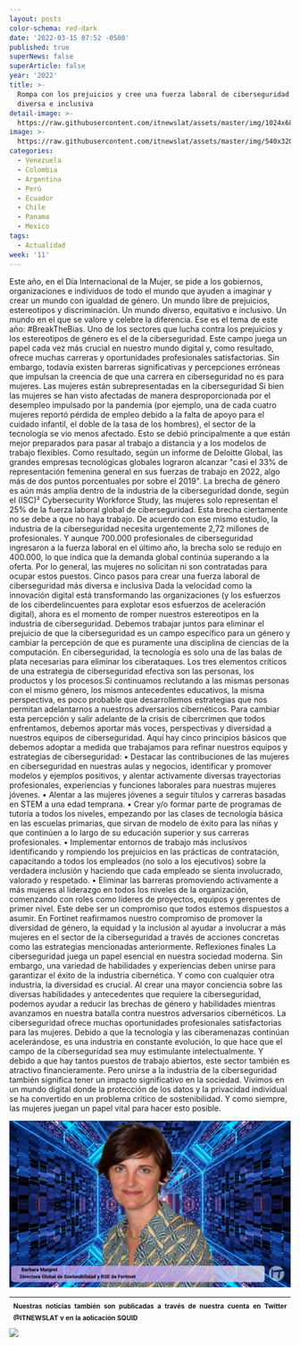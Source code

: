 ```yaml
---
layout: posts
color-schema: red-dark
date: '2022-03-15 07:52 -0500'
published: true
superNews: false
superArticle: false
year: '2022'
title: >-
  Rompa con los prejuicios y cree una fuerza laboral de ciberseguridad más
  diversa e inclusiva
detail-image: >-
  https://raw.githubusercontent.com/itnewslat/assets/master/img/1024x680/Barbara-Maigret-g.jpg
image: >-
  https://raw.githubusercontent.com/itnewslat/assets/master/img/540x320/Barbara-Maigret-p.jpg
categories:
  - Venezuela
  - Colombia
  - Argentina
  - Perú
  - Ecuador
  - Chile
  - Panama
  - Mexico
tags:
  - Actualidad
week: '11'
---
```

Este año, en el Día Internacional de la Mujer, se pide a los gobiernos, organizaciones e individuos de todo el mundo que ayuden a imaginar y crear un mundo con igualdad de género. Un mundo libre de prejuicios, estereotipos y discriminación. Un mundo diverso, equitativo e inclusivo. Un mundo en el que se valore y celebre la diferencia. Ese es el tema de este año: #BreakTheBias.
Uno de los sectores que lucha contra los prejuicios y los estereotipos de género es el de la ciberseguridad. Este campo juega un papel cada vez más crucial en nuestro mundo digital y, como resultado, ofrece muchas carreras y oportunidades profesionales satisfactorias. Sin embargo, todavía existen barreras significativas y percepciones erróneas que impulsan la creencia de que una carrera en ciberseguridad no es para mujeres.
Las mujeres están subrepresentadas en la ciberseguridad
Si bien las mujeres se han visto afectadas de manera desproporcionada por el desempleo impulsado por la pandemia (por ejemplo, una de cada cuatro mujeres reportó pérdida de empleo debido a la falta de apoyo para el cuidado infantil, el doble de la tasa de los hombres), el sector de la tecnología se vio menos afectado. Esto se debió principalmente a que están mejor preparados para pasar al trabajo a distancia y a los modelos de trabajo flexibles. Como resultado, según un informe de Deloitte Global, las grandes empresas tecnológicas globales lograron alcanzar "casi el 33% de representación femenina general en sus fuerzas de trabajo en 2022, algo más de dos puntos porcentuales por sobre el 2019".
La brecha de género es aún más amplia dentro de la industria de la ciberseguridad donde, según el (ISC)² Cybersecurity Workforce Study, las mujeres solo representan el 25% de la fuerza laboral global de ciberseguridad. Esta brecha ciertamente no se debe a que no haya trabajo. De acuerdo con ese mismo estudio, la industria de la ciberseguridad necesita urgentemente 2,72 millones de profesionales. Y aunque 700.000 profesionales de ciberseguridad ingresaron a la fuerza laboral en el último año, la brecha solo se redujo en 400.000, lo que indica que la demanda global continúa superando a la oferta. Por lo general, las mujeres no solicitan ni son contratadas para ocupar estos puestos.
Cinco pasos para crear una fuerza laboral de ciberseguridad más diversa e inclusiva
Dada la velocidad como la innovación digital está transformando las organizaciones (y los esfuerzos de los ciberdelincuentes para explotar esos esfuerzos de aceleración digital), ahora es el momento de romper nuestros estereotipos en la industria de ciberseguridad. Debemos trabajar juntos para eliminar el prejuicio de que la ciberseguridad es un campo específico para un género y cambiar la percepción de que es puramente una disciplina de ciencias de la computación. En ciberseguridad, la tecnología es solo una de las balas de plata necesarias para eliminar los ciberataques. Los tres elementos críticos de una estrategia de ciberseguridad efectiva son las personas, los productos y los procesos.Si continuamos reclutando a las mismas personas con el mismo género, los mismos antecedentes educativos, la misma perspectiva, es poco probable que desarrollemos estrategias que nos permitan adelantarnos a nuestros adversarios cibernéticos. 
Para cambiar esta percepción y salir adelante de la crisis de cibercrimen que todos enfrentamos, debemos aportar más voces, perspectivas y diversidad a nuestros equipos de ciberseguridad. Aquí hay cinco principios básicos que debemos adoptar a medida que trabajamos para refinar nuestros equipos y estrategias de ciberseguridad:
•	Destacar las contribuciones de las mujeres en ciberseguridad en nuestras aulas y negocios, identificar y promover modelos y ejemplos positivos, y alentar activamente diversas trayectorias profesionales, experiencias y funciones laborales para nuestras mujeres jóvenes.
•	Alentar a las mujeres jóvenes a seguir títulos y carreras basadas en STEM a una edad temprana.
•	Crear y/o formar parte de programas de tutoría a todos los niveles, empezando por las clases de tecnología básica en las escuelas primarias, que sirvan de modelo de éxito para las niñas y que continúen a lo largo de su educación superior y sus carreras profesionales.
•	Implementar entornos de trabajo más inclusivos identificando y rompiendo los prejuicios en las prácticas de contratación, capacitando a todos los empleados (no solo a los ejecutivos) sobre la verdadera inclusión y haciendo que cada empleado se sienta involucrado, valorado y respetado. 
•	Eliminar las barreras promoviendo activamente a más mujeres al liderazgo en todos los niveles de la organización, comenzando con roles como líderes de proyectos, equipos y gerentes de primer nivel.
Este debe ser un compromiso que todos estemos dispuestos a asumir. En Fortinet reafirmamos nuestro compromiso de promover la diversidad de género, la equidad y la inclusión al ayudar a involucrar a más mujeres en el sector de la ciberseguridad a través de acciones concretas como las estrategias mencionadas anteriormente. 
Reflexiones finales 
La ciberseguridad juega un papel esencial en nuestra sociedad moderna. Sin embargo, una variedad de habilidades y experiencias deben unirse para garantizar el éxito de la industria cibernética. Y como con cualquier otra industria, la diversidad es crucial. Al crear una mayor conciencia sobre las diversas habilidades y antecedentes que requiere la ciberseguridad, podemos ayudar a reducir las brechas de género y habilidades mientras avanzamos en nuestra batalla contra nuestros adversarios cibernéticos.
La ciberseguridad ofrece muchas oportunidades profesionales satisfactorias para las mujeres. Debido a que la tecnología y las ciberamenazas continúan acelerándose, es una industria en constante evolución, lo que hace que el campo de la ciberseguridad sea muy estimulante intelectualmente. Y debido a que hay tantos puestos de trabajo abiertos, este sector también es atractivo financieramente. Pero unirse a la industria de la ciberseguridad también significa tener un impacto significativo en la sociedad. Vivimos en un mundo digital donde la protección de los datos y la privacidad individual se ha convertido en un problema crítico de sostenibilidad. Y como siempre, las mujeres juegan un papel vital para hacer esto posible.

![](https://raw.githubusercontent.com/itnewslat/assets/master/img/540x320/Barbara-Maigret-p.jpg)

<table style="height: 42px;" width="569">
<tbody>
<tr>
<td style="text-align: justify;"><sub><strong>Nuestras noticias también son publicadas a través de nuestra cuenta en Twitter <a href="https://twitter.com/itnewslat?lang=es">@ITNEWSLAT</a> y en la aplicación <a href="https://squidapp.co/en/">SQUID</a></strong></sub></td>
</tr>
</tbody>
</table>

<img src="https://tracker.metricool.com/c3po.jpg?hash=56f88a41e39ab42c063cc51676587a04"/>